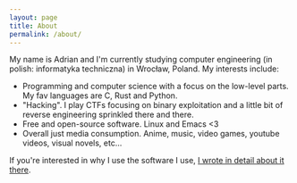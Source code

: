 ```yaml
---
layout: page
title: About
permalink: /about/
---
```


My name is Adrian and I'm currently studying computer engineering (in polish: informatyka techniczna) in Wrocław, Poland.
My interests include:
- Programming and computer science with a focus on the low-level parts. My fav languages are C, Rust and Python.
- "Hacking". I play CTFs focusing on binary exploitation and a little bit of reverse engineering sprinkled there and there.
- Free and open-source software. Linux and Emacs <3
- Overall just media consumption. Anime, music, video games, youtube videos, visual novels, etc...

If you're interested in why I use the software I use, [I wrote in detail about it there](https://poniponiponiponiponiponiponiponiponi.github.io/about/software).

